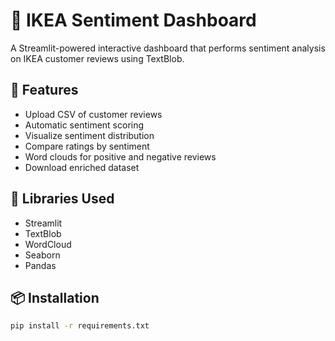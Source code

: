 # 🛒 IKEA Sentiment Dashboard

A Streamlit-powered interactive dashboard that performs sentiment analysis on IKEA customer reviews using TextBlob.

## 🚀 Features
- Upload CSV of customer reviews
- Automatic sentiment scoring
- Visualize sentiment distribution
- Compare ratings by sentiment
- Word clouds for positive and negative reviews
- Download enriched dataset

## 🧠 Libraries Used
- Streamlit
- TextBlob
- WordCloud
- Seaborn
- Pandas

## 📦 Installation

```bash
pip install -r requirements.txt

